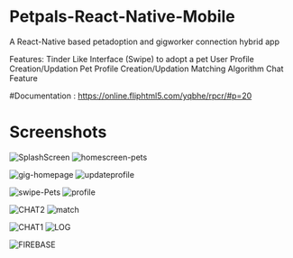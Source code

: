 # Petpals-React-Native-Mobile
A React-Native based petadoption and gigworker connection hybrid app

Features:
Tinder Like Interface (Swipe) to adopt a pet
User Profile Creation/Updation
Pet Profile Creation/Updation
Matching Algorithm
Chat Feature 


#Documentation : https://online.fliphtml5.com/yqbhe/rpcr/#p=20
# Screenshots
![SplashScreen](https://github.com/Itsbijoshuman/Petpals-React-Native-Mobile-/assets/93047483/7853952b-e51a-4eac-b8d6-62db9012e6c8)  ![homescreen-pets](https://github.com/Itsbijoshuman/Petpals-React-Native-Mobile-/assets/93047483/93306479-e3b7-4459-a4a4-0edc8177f711)

![gig-homepage](https://github.com/Itsbijoshuman/Petpals-React-Native-Mobile-/assets/93047483/d54b5b13-00d5-4e79-ad20-684eeb3f6f5f)  ![updateprofile](https://github.com/Itsbijoshuman/Petpals-React-Native-Mobile-/assets/93047483/3f72256d-9c0d-4e37-baa7-0830811030d3)

![swipe-Pets](https://github.com/Itsbijoshuman/Petpals-React-Native-Mobile-/assets/93047483/1dc50009-d2d0-42e3-81e9-562ccaaad504)   ![profile](https://github.com/Itsbijoshuman/Petpals-React-Native-Mobile-/assets/93047483/8bd8471b-237a-49cd-9c77-8c5591b50463)

![CHAT2](https://github.com/Itsbijoshuman/Petpals-React-Native-Mobile-/assets/93047483/584ae010-6e2d-40ec-a0bd-e1e500b653f9)  ![match](https://github.com/Itsbijoshuman/Petpals-React-Native-Mobile-/assets/93047483/bede8de6-2f39-4c77-baac-d20cce174f2a)

![CHAT1](https://github.com/Itsbijoshuman/Petpals-React-Native-Mobile-/assets/93047483/a6196613-8ac6-4759-bfed-d70d8e319b8b)  ![LOG](https://github.com/Itsbijoshuman/Petpals-React-Native-Mobile-/assets/93047483/6e2ddcf7-9267-4891-859d-da26dd2585a4)

![FIREBASE](https://github.com/Itsbijoshuman/Petpals-React-Native-Mobile-/assets/93047483/87357ca1-d658-40bd-a572-605e4871a5c0)
